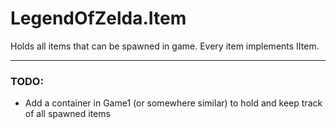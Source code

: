 # LegendOfZelda.Item
Holds all items that can be spawned in game. Every item implements IItem.

---
### TODO:
- Add a container in Game1 (or somewhere similar) to hold and keep track of all spawned items
